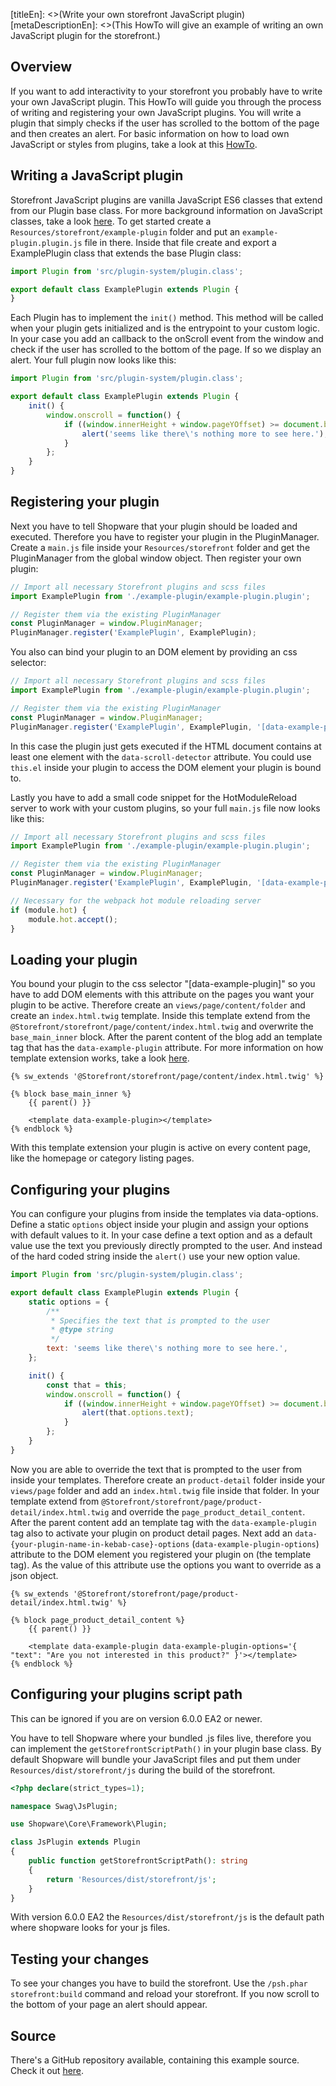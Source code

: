 [titleEn]: <>(Write your own storefront JavaScript plugin)
[metaDescriptionEn]: <>(This HowTo will give an example of writing an own JavaScript plugin for the storefront.)

## Overview

If you want to add interactivity to your storefront you probably have to write your own JavaScript plugin.
This HowTo will guide you through the process of writing and registering your own JavaScript plugins.
You will write a plugin that simply checks if the user has scrolled to the bottom of the page and then creates an alert.
For basic information on how to load own JavaScript or styles from plugins, take a look at this [HowTo](./330-storefront-assets.md).

## Writing a JavaScript plugin

Storefront JavaScript plugins are vanilla JavaScript ES6 classes that extend from our Plugin base class.
For more background information on JavaScript classes, take a look [here](https://developer.mozilla.org/en-US/docs/Web/JavaScript/Reference/Classes).
To get started create a `Resources/storefront/example-plugin` folder and put an `example-plugin.plugin.js` file in there.
Inside that file create and export a ExamplePlugin class that extends the base Plugin class:

```js
import Plugin from 'src/plugin-system/plugin.class';

export default class ExamplePlugin extends Plugin {
}
```

Each Plugin has to implement the `init()` method. This method will be called when your plugin gets initialized and is the entrypoint to your custom logic.
In your case you add an callback to the onScroll event from the window and check if the user has scrolled to the bottom of the page. If so we display an alert.
Your full plugin now looks like this:

```js
import Plugin from 'src/plugin-system/plugin.class';

export default class ExamplePlugin extends Plugin {
    init() {
        window.onscroll = function() {
            if ((window.innerHeight + window.pageYOffset) >= document.body.offsetHeight) {
                alert('seems like there\'s nothing more to see here.');
            }
        };
    }
}
```

## Registering your plugin

Next you have to tell Shopware that your plugin should be loaded and executed. Therefore you have to register your plugin in the PluginManager.
Create a `main.js` file inside your `Resources/storefront` folder and get the PluginManager from the global window object. 
Then register your own plugin:

```js
// Import all necessary Storefront plugins and scss files
import ExamplePlugin from './example-plugin/example-plugin.plugin';

// Register them via the existing PluginManager
const PluginManager = window.PluginManager;
PluginManager.register('ExamplePlugin', ExamplePlugin);
```

You also can bind your plugin to an DOM element by providing an css selector:

 ```js
 // Import all necessary Storefront plugins and scss files
 import ExamplePlugin from './example-plugin/example-plugin.plugin';
 
 // Register them via the existing PluginManager
 const PluginManager = window.PluginManager;
 PluginManager.register('ExamplePlugin', ExamplePlugin, '[data-example-plugin]');
 ```

In this case the plugin just gets executed if the HTML document contains at least one element with the `data-scroll-detector` attribute.
You could use `this.el` inside your plugin to access the DOM element your plugin is bound to.

Lastly you have to add a small code snippet for the HotModuleReload server to work with your custom plugins, so your full `main.js` file now looks like this:

```js
// Import all necessary Storefront plugins and scss files
import ExamplePlugin from './example-plugin/example-plugin.plugin';

// Register them via the existing PluginManager
const PluginManager = window.PluginManager;
PluginManager.register('ExamplePlugin', ExamplePlugin, '[data-example-plugin]');

// Necessary for the webpack hot module reloading server
if (module.hot) {
    module.hot.accept();
}
```

## Loading your plugin

You bound your plugin to the css selector "[data-example-plugin]" so you have to add DOM elements with this attribute on the pages you want your plugin to be active.
Therefore create an `views/page/content/folder` and create an `index.html.twig` template.
Inside this template extend from the `@Storefront/storefront/page/content/index.html.twig` and overwrite the `base_main_inner` block.
After the parent content of the blog add an template tag that has the `data-example-plugin` attribute.
For more information on how template extension works, take a look [here](./250-extending-storefront-block.md).

```twig
{% sw_extends '@Storefront/storefront/page/content/index.html.twig' %}

{% block base_main_inner %}
    {{ parent() }}

    <template data-example-plugin></template>
{% endblock %}
```

With this template extension your plugin is active on every content page, like the homepage or category listing pages.

## Configuring your plugins

You can configure your plugins from inside the templates via data-options.
Define a static `options` object inside your plugin and assign your options with default values to it.
In your case define a text option and as a default value use the text you previously directly prompted to the user.
And instead of the hard coded string inside the `alert()` use your new option value.

```js
import Plugin from 'src/plugin-system/plugin.class';

export default class ExamplePlugin extends Plugin {
    static options = {
        /**
         * Specifies the text that is prompted to the user
         * @type string
         */
        text: 'seems like there\'s nothing more to see here.',
    };

    init() {
        const that = this;
        window.onscroll = function() {
            if ((window.innerHeight + window.pageYOffset) >= document.body.offsetHeight) {
                alert(that.options.text);
            }
        };
    }
}
```

Now you are able to override the text that is prompted to the user from inside your templates.
Therefore create an `product-detail` folder inside your `views/page` folder and add an `index.html.twig` file inside that folder.
In your template extend from `@Storefront/storefront/page/product-detail/index.html.twig` and override the `page_product_detail_content`.
After the parent content add an template tag with the `data-example-plugin` tag also to activate your plugin on product detail pages.
Next add an `data-{your-plugin-name-in-kebab-case}-options` (`data-example-plugin-options`) attribute to the DOM element you registered your plugin on (the template tag).
As the value of this attribute use the options you want to override as a json object.

```twig
{% sw_extends '@Storefront/storefront/page/product-detail/index.html.twig' %}

{% block page_product_detail_content %}
    {{ parent() }}

    <template data-example-plugin data-example-plugin-options='{ "text": "Are you not interested in this product?" }'></template>
{% endblock %}
```

## Configuring your plugins script path

This can be ignored if you are on version 6.0.0 EA2 or newer. 

You have to tell Shopware where your bundled .js files live, therefore you can implement the `getStorefrontScriptPath()` in your plugin base class.
By default Shopware will bundle your JavaScript files and put them under `Resources/dist/storefront/js` during the build of the storefront.

```php
<?php declare(strict_types=1);

namespace Swag\JsPlugin;

use Shopware\Core\Framework\Plugin;

class JsPlugin extends Plugin
{
    public function getStorefrontScriptPath(): string
    {
        return 'Resources/dist/storefront/js';
    }
}
```

With version 6.0.0 EA2 the `Resources/dist/storefront/js` is the default path where shopware looks for your js files.

## Testing your changes

To see your changes you have to build the storefront. Use the `/psh.phar storefront:build` command and reload your storefront.
If you now scroll to the bottom of your page an alert should appear.

## Source

There's a GitHub repository available, containing this example source.
Check it out [here](https://github.com/shopware/swag-docs-js-plugin).


